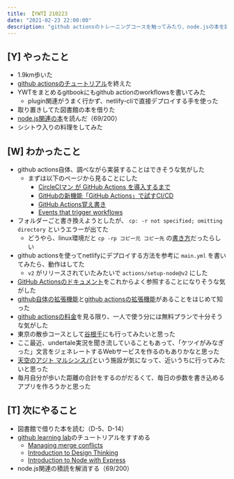 ```yaml
---
title: 【YWT】210223
date: "2021-02-23 22:00:00"
description: "github actionsのトレーニングコースを触ってみたり、node.jsの本を読んだりした"
---
```


## [Y] やったこと

- 1.9km歩いた
- [github actionsのチュートリアル](https://lab.github.com/githubtraining/github-actions:-hello-world)を終えた
- YWTをまとめるgitbookにもgithub actionのworkflowsを書いてみた
  - plugin関連がうまく行かず、netlify-cliで直接デプロイする手を使った
- 取り置きしてた図書館の本を借りた
- [node.js関連の本](https://gist.github.com/LeeDDHH/69f903aa02309eb8d61abab00ebea7c7)を読んだ（69/200）
- シシトウ入りの料理をしてみた

## [W] わかったこと

- github actions自体、調べながら実装することはできそうな気がした
  - まずは以下のページから見ることにした
    - [CircleCIマン が GitHub Actions を導入するまで](https://zenn.dev/dodonki1223/articles/b26d3689bbb012d9e88c)
    - [GitHubの新機能「GitHub Actions」で試すCI/CD](https://knowledge.sakura.ad.jp/23478/)
    - [GitHub Actions覚え書き](https://qiita.com/progrhyme/items/56c24b3731deffcd4481)
    - [Events that trigger workflows](https://docs.github.com/en/actions/reference/events-that-trigger-workflows)
- フォルダーごと書き換えようとしたが、 `cp: -r not specified; omitting directory` というエラーが出てた
  - どうやら、linux環境だと `cp -rp コピー元 コピー先` の[書き方](http://keizokupw.seesaa.net/article/358217548.html)だったらしい
- github actionsを使ってnetlifyにデプロイする方法を参考に `main.yml` を書いてみたら、動作はしてた
  - `v2` がリリースされていたみたいで `actions/setup-node@v2` にした
- [GitHub Actionsのドキュメント](https://docs.github.com/ja/actions)をこれからよく参照することになりそうな気がした
- [github自体の拡張機能](https://github.com/marketplace)と[github actionsの拡張機能](https://github.com/marketplace?type=actions)があることをはじめて知った
- [github actionsの料金](https://github.co.jp/features/actions#pricing)を見る限り、一人で使う分には無料プランで十分そうな気がした
- 東京の散歩コースとして[谷根千](https://www.google.com/maps/search/%E8%B0%B7%E6%A0%B9%E5%8D%83/@35.7236264,139.7582851,15z/data=!3m1!4b1)にも行ってみたいと思った
- ここ最近、undertale実況を聞き流していることもあって、「ケツイがみなぎった」文言をジェネレートするWebサービスを作るのもありかなと思った
- [天空のアジト マルシンスパ](http://marushinspa.jp/index.html)という施設が気になって、近いうちに行ってみたいと思った
- 毎月自分が歩いた距離の合計をするのがだるくて、毎日の歩数を書き込めるアプリを作ろうかと思った

## [T] 次にやること

- 図書館で借りた本を読む（D-5、D-14）
- [github learning lab](https://lab.github.com/githubtraining)のチュートリアルをすすめる
  - [Managing merge conflicts](https://lab.github.com/githubtraining/managing-merge-conflicts)
  - [Introduction to Design Thinking](https://lab.github.com/githubtraining/introduction-to-design-thinking)
  - [Introduction to Node with Express](https://lab.github.com/everydeveloper/introduction-to-node-with-express)
- node.js関連の積読を解消する（69/200）
